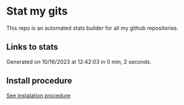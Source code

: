 # Stat my gits

This repo is an automated stats builder for all my github repositories.

## Links to stats


Generated on 10/16/2023 at 12:42:03 in 0 min, 2 seconds.

## Install procedure

[See instalation procedure](./src/install.md)

